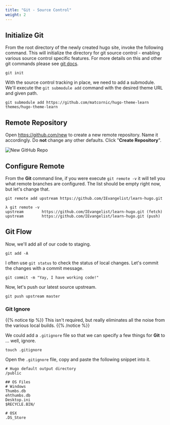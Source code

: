 ```yaml
---
title: "Git - Source Control"
weight: 2
---
```


## Initialize Git

From the root directory of the newly created hugo site, invoke the following command. This will initialize the directory for git source control - enabling various source control specific features. For more details on this and other git commands please see <a href='https://git-scm.com/about' target='_blank'>git docs</a>.

```
git init
```

With the source control tracking in place, we need to add a submodule. We'll execute the `git submodule add` command with the desired theme URL and given path.

```
git submodule add https://github.com/matcornic/hugo-theme-learn themes/hugo-theme-learn
```

## Remote Repository

Open https://github.com/new to create a new remote repository. Name it accordingly. Do __not__ change any other defaults. Click "__Create Repository__".

![New GitHub Repo](/getting-started/git/images/new-repo.png?classes=shadow,border)

## Configure Remote

From the __Git__ command line, if you were execute `git remote -v` it will tell you what remote branches are configured. The list should be empty right now, but let's change that.

```
git remote add upstream https://github.com/IEvangelist/learn-hugo.git
```

```
λ git remote -v
upstream        https://github.com/IEvangelist/learn-hugo.git (fetch)
upstream        https://github.com/IEvangelist/learn-hugo.git (push)
```

## Git Flow

Now, we'll add all of our code to staging.

```
git add -A
```

I often use `git status` to check the status of local changes. Let's commit the changes with a commit message.

```
git commit -m "Yay, I have working code!"
```

Now, let's push our latest source upstream.

```
git push upstream master
```

### Git Ignore

{{% notice tip %}}
This isn't required, but really eliminates all the noise from the various local builds.
{{% /notice %}}

We could add a `.gitignore` file so that we can specify a few things for __Git__ to ... well, ignore.

```
touch .gitignore
```

Open the `.gitignore` file, copy and paste the following snippet into it.

```
# Hugo default output directory
/public

## OS Files
# Windows
Thumbs.db
ehthumbs.db
Desktop.ini
$RECYCLE.BIN/

# OSX
.DS_Store
```